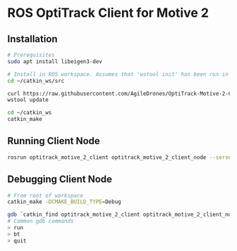 # ROS OptiTrack Client for Motive 2

## Installation

```bash
# Prerequisites
sudo apt install libeigen3-dev

# Install in ROS workspace. Assumes that 'wstool init' has been run in workspace
cd ~/catkin_ws/src

curl https://raw.githubusercontent.com/AgileDrones/OptiTrack-Motive-2-Client/master/.rosinstall >> .rosinstall
wstool update

cd ~/catkin_ws
catkin_make
```

## Running Client Node

```bash
rosrun optitrack_motive_2_client optitrack_motive_2_client_node --server 192.168.1.12 --local 192.168.1.103
```

## Debugging Client Node

```bash
# From root of workspace
catkin_make -DCMAKE_BUILD_TYPE=Debug

gdb `catkin_find optitrack_motive_2_client optitrack_motive_2_client_node`
# Common gdb commands
> run
> bt
> quit
```
